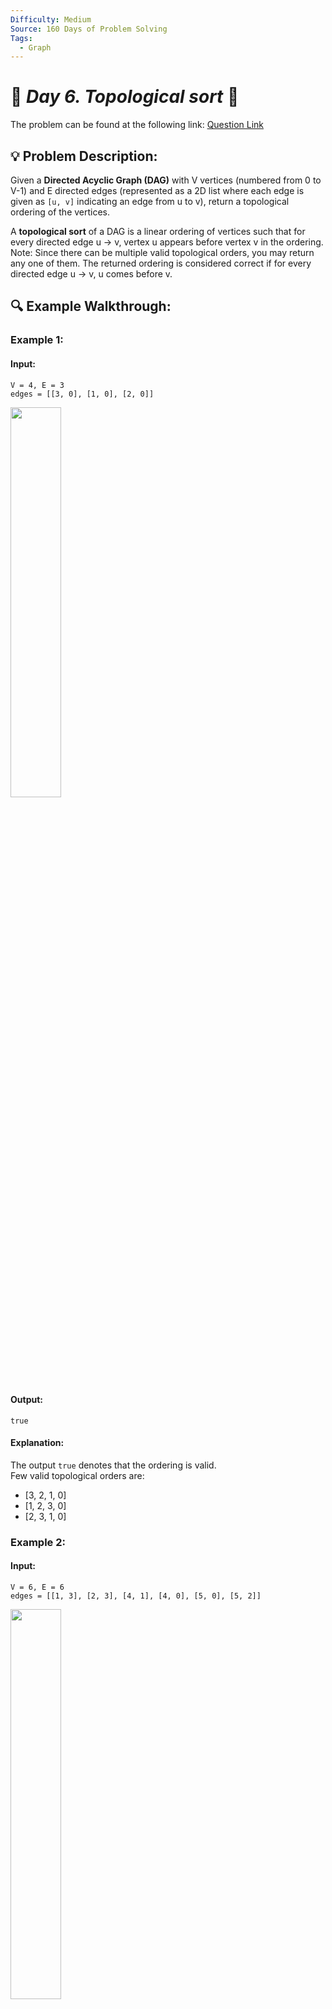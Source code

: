 ```yaml
---
Difficulty: Medium
Source: 160 Days of Problem Solving
Tags:
  - Graph
---
```


# 🚀 _Day 6. Topological sort_ 🧠


The problem can be found at the following link: [Question Link](https://www.geeksforgeeks.org/batch/gfg-160-problems/track/graph-gfg-160/problem/topological-sort)  

## 💡 **Problem Description:**

Given a **Directed Acyclic Graph (DAG)** with V vertices (numbered from 0 to V-1) and E directed edges (represented as a 2D list where each edge is given as `[u, v]` indicating an edge from u to v), return a topological ordering of the vertices.  

A **topological sort** of a DAG is a linear ordering of vertices such that for every directed edge u -> v, vertex u appears before vertex v in the ordering.  
Note: Since there can be multiple valid topological orders, you may return any one of them. The returned ordering is considered correct if for every directed edge u -> v, u comes before v.

## 🔍 **Example Walkthrough:**

### **Example 1:**  

#### **Input:**  
```
V = 4, E = 3  
edges = [[3, 0], [1, 0], [2, 0]]
```

<img src="https://github.com/user-attachments/assets/2a57649a-027b-4ce4-8d29-f5f16724ba29" width="40%">


#### **Output:**  
```
true
```

#### **Explanation:**  
The output `true` denotes that the ordering is valid.  
Few valid topological orders are:  
- [3, 2, 1, 0]  
- [1, 2, 3, 0]  
- [2, 3, 1, 0]  



### **Example 2:**  

#### **Input:**  
```
V = 6, E = 6  
edges = [[1, 3], [2, 3], [4, 1], [4, 0], [5, 0], [5, 2]]
```

<img src="https://github.com/user-attachments/assets/d6e5ea9c-4ffb-4ec5-8ce1-9cdd5b0d6efc" width="40%">


#### **Output:**  
```
true
```

#### **Explanation:**  
The output `true` denotes that the returned ordering is valid.  
Few valid topological orders for this graph are:  
- [4, 5, 0, 1, 2, 3]  
- [5, 2, 4, 0, 1, 3]  



### **Constraints:**  
- 2 ≤ V ≤ 10³  
- 1 ≤ E (edges.size()) ≤ (V * (V - 1)) / 2  



## 🎯 **My Approach:**

### **Kahn’s Algorithm (BFS-based Topological Sort)**

### **Algorithm Steps:**

1. **Construct the Graph:**  
   - Build an **adjacency list** from the edge list.
   - Create an **in-degree array** to store the number of incoming edges for each vertex.

2. **Initialize the Queue:**  
   - Push all vertices with in-degree 0 into a queue.

3. **Process the Queue:**  
   - While the queue is not empty, pop a vertex and add it to the result list.
   - For each neighbor of the popped vertex, reduce its in-degree by 1.
   - If any neighbor's in-degree becomes 0, add it to the queue.

4. **Final Check:**  
   - If the result list contains all vertices, the ordering is valid.

## 🕒 **Time and Auxiliary Space Complexity**

- **Expected Time Complexity:** `O(V + E)`, as every vertex and edge is processed exactly once.
- **Expected Auxiliary Space Complexity:** `O(V + E)`, due to the storage required for the adjacency list, in-degree array, and queue.

## 📝 **Solution Code**

## **Code (C++)**

```cpp
// ✅ Kahn’s Algorithm (BFS-based Topological Sort)
class Solution {
public:
    vector<int> topoSort(int V, vector<vector<int>>& edges) {
        vector<vector<int>> adj(V);
        vector<int> in(V, 0), res;
        for (auto &e : edges) {
            adj[e[0]].push_back(e[1]);
            in[e[1]]++;
        }
        queue<int> q;
        for (int i = 0; i < V; i++)
            if (!in[i])
                q.push(i);
        while (!q.empty()) {
            int u = q.front();
            q.pop();
            res.push_back(u);
            for (int v : adj[u])
                if (--in[v] == 0)
                    q.push(v);
        }
        return res;
    }
};
```

<details>
<summary><h2 align="center">⚡ Alternative Approaches</h2></summary>


## 📊 **2️⃣ DFS-Based Topological Sort (Recursive)**

#### **Algorithm Steps:**

1. Convert the list of edges into an adjacency list.
2. Use a `visited` array to avoid re-visiting nodes.
3. For each unvisited node, run a DFS traversal.
4. Once all neighbors are processed, add the node to the result stack.
5. Reverse the result for topological order.

```cpp
class Solution {
    void dfs(int u, vector<vector<int>>& g, vector<bool>& vis, stack<int>& st) {
        vis[u] = true;
        for (int v : g[u])
            if (!vis[v]) dfs(v, g, vis, st);
        st.push(u);
    }
public:
    vector<int> topoSort(int V, vector<vector<int>>& edges) {
        vector<vector<int>> g(V);
        for (auto &e : edges) g[e[0]].push_back(e[1]);
        vector<bool> vis(V, false);
        stack<int> st;
        for (int i = 0; i < V; i++)
            if (!vis[i]) dfs(i, g, vis, st);
        vector<int> res;
        while (!st.empty()) {
            res.push_back(st.top());
            st.pop();
        }
        return res;
    }
};
```

#### 📝 **Complexity Analysis:**

- **Time Complexity:** `O(V + E)`
- **Space Complexity:** `O(V + E)` (Adjacency list + recursion stack)

#### ✅ **Why This Approach?**

It’s the classic and intuitive way to compute topological sort using depth-first traversal. Very concise and clean for problems without large recursion depth.

## 📊 **3️⃣ DFS (Iterative using Stack)**

#### **Algorithm Steps:**

1. Convert the edge list to an adjacency list.
2. Instead of recursion, use an explicit stack to perform DFS.
3. Keep track of the index of each node’s current child to process.
4. Add nodes to the result only when all their children are done.
5. Reverse the result stack for final order.

```cpp
class Solution {
public:
    vector<int> topoSort(int V, vector<vector<int>>& edges) {
        vector<vector<int>> g(V);
        for (auto &e : edges) g[e[0]].push_back(e[1]);

        vector<bool> vis(V, false), inStack(V, false);
        vector<int> res;
        stack<pair<int, int>> st;

        for (int i = 0; i < V; i++) {
            if (!vis[i]) {
                st.push({i, 0});
                while (!st.empty()) {
                    int u = st.top().first;
                    int &idx = st.top().second;
                    if (!vis[u]) {
                        vis[u] = true;
                        inStack[u] = true;
                    }
                    bool done = true;
                    while (idx < g[u].size()) {
                        int v = g[u][idx++];
                        if (!vis[v]) {
                            st.push({v, 0});
                            done = false;
                            break;
                        }
                    }
                    if (done) {
                        res.push_back(u);
                        inStack[u] = false;
                        st.pop();
                    }
                }
            }
        }
        reverse(res.begin(), res.end());
        return res;
    }
};
```

#### 📝 **Complexity Analysis:**

- **Time Complexity:** `O(V + E)`
- **Space Complexity:** `O(V + E)`

#### ✅ **Why This Approach?**

It simulates recursion using an explicit stack, which helps avoid recursion limits in large graphs and makes it suitable for iterative-only environments.

### 🆚 **Comparison of Approaches**

| **Approach**                     | ⏱️ **Time Complexity** | 🗂️ **Space Complexity** | ✅ **Pros**                              | ⚠️ **Cons**                              |
|------------------------------------|-------------------------|--------------------------|----------------------------------------------|-----------------------------------------------|
| **Kahn’s Algorithm (BFS)**         | 🟢 O(V + E)                | 🟡 O(V + E)                 | Iterative, detects cycles, queue-based       | Less intuitive for some, more verbose         |
| **DFS (Recursive)**                | 🟢 O(V + E)                | 🟡 O(V + E)                 | Simple and elegant, classic topological sort | Stack overflow risk on large/deep graphs      |
| **DFS (Iterative using Stack)**    | 🟢 O(V + E)                | 🟡 O(V + E)                 | Avoids recursion limit                       | Slightly complex and harder to follow         |


✅ **Best Choice?**

- Use **DFS (Recursive)** for simpler problems and shorter DAGs.
- Use **Kahn’s Algorithm** when cycle detection or iterative logic is required.
- Use **Iterative DFS** to avoid stack overflow in recursion-heavy cases.

</details>


## **Code (Java)**

```java
class Solution {
    public static ArrayList<Integer> topoSort(int V, int[][] edges) {
        ArrayList<ArrayList<Integer>> g = new ArrayList<>();
        int[] in = new int[V];
        ArrayList<Integer> res = new ArrayList<>();
        for (int i = 0; i < V; i++) g.add(new ArrayList<>());
        for (int[] e : edges) {
            g.get(e[0]).add(e[1]);
            in[e[1]]++;
        }
        Queue<Integer> q = new LinkedList<>();
        for (int i = 0; i < V; i++) if (in[i] == 0) q.add(i);
        while (!q.isEmpty()) {
            int u = q.poll();
            res.add(u);
            for (int v : g.get(u)) if (--in[v] == 0) q.add(v);
        }
        return res;
    }
}
```

## **Code (Python)**

```python
from collections import deque

class Solution:
    def topoSort(self, V, edges):
        g = [[] for _ in range(V)]
        in_deg = [0] * V
        res = []
        for u, v in edges:
            g[u].append(v)
            in_deg[v] += 1
        q = deque(i for i in range(V) if in_deg[i] == 0)
        while q:
            u = q.popleft()
            res.append(u)
            for v in g[u]:
                in_deg[v] -= 1
                if in_deg[v] == 0:
                    q.append(v)
        return res
```

## 🎯 **Contribution and Support:**

For discussions, questions, or doubts related to this solution, feel free to connect on LinkedIn: [Any Questions](https://www.linkedin.com/in/patel-hetkumar-sandipbhai-8b110525a/). Let’s make this learning journey more collaborative!

⭐ **If you find this helpful, please give this repository a star!** ⭐

---

<div align="center">
  <h3><b>📍Visitor Count</b></h3>
</div>

<p align="center">
  <img src="https://profile-counter.glitch.me/Hunterdii/count.svg" />
</p>
